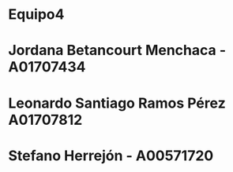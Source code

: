    # Equipo4


# Jordana Betancourt Menchaca - A01707434
# Leonardo Santiago Ramos Pérez A01707812
# Stefano Herrejón - A00571720
